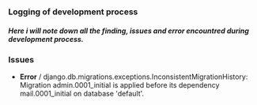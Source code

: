 ### Logging of development process
##### Here i will note down all the finding, issues and error encountred during development process.

### **Issues**

- **Error** / django.db.migrations.exceptions.InconsistentMigrationHistory: Migration admin.0001_initial is applied before its dependency mail.0001_initial on database 'default'.
